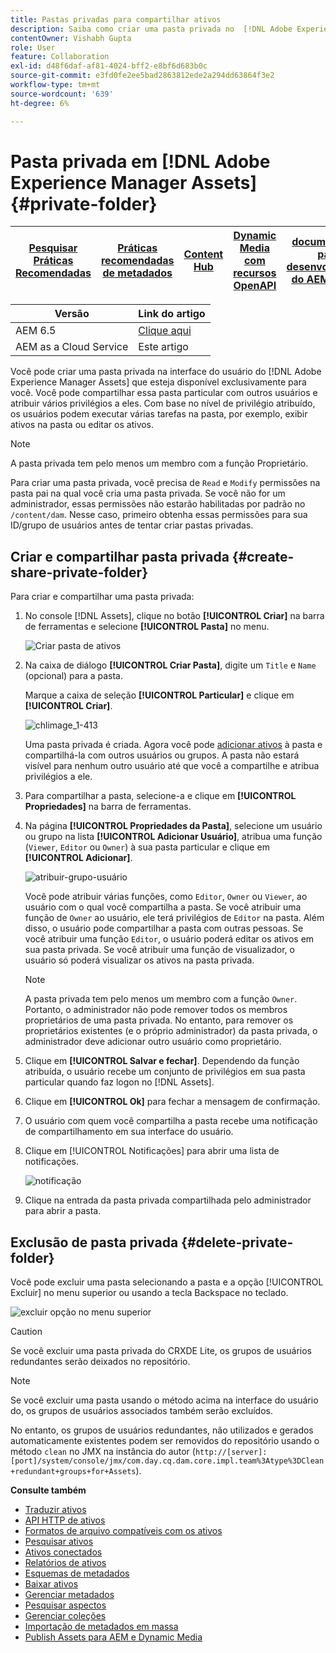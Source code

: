 ```yaml
---
title: Pastas privadas para compartilhar ativos
description: Saiba como criar uma pasta privada no  [!DNL Adobe Experience Manager Assets] , compartilhá-la com outros usuários e atribuir vários privilégios a eles.
contentOwner: Vishabh Gupta
role: User
feature: Collaboration
exl-id: d48f6daf-af81-4024-bff2-e8bf6d683b0c
source-git-commit: e3fd0fe2ee5bad2863812ede2a294dd63864f3e2
workflow-type: tm+mt
source-wordcount: '639'
ht-degree: 6%

---
```


# Pasta privada em [!DNL Adobe Experience Manager Assets] {#private-folder}

| [Pesquisar Práticas Recomendadas](/help/assets/search-best-practices.md) | [Práticas recomendadas de metadados](/help/assets/metadata-best-practices.md) | [Content Hub](/help/assets/product-overview.md) | [Dynamic Media com recursos OpenAPI](/help/assets/dynamic-media-open-apis-overview.md) | [documentação para desenvolvedores do AEM Assets](https://developer.adobe.com/experience-cloud/experience-manager-apis/) |
| ------------- | --------------------------- |---------|----|-----|

| Versão | Link do artigo |
| -------- | ---------------------------- |
| AEM 6.5 | [Clique aqui](https://experienceleague.adobe.com/docs/experience-manager-65/assets/managing/private-folder.html?lang=en) |
| AEM as a Cloud Service | Este artigo |

Você pode criar uma pasta privada na interface do usuário do [!DNL Adobe Experience Manager Assets] que esteja disponível exclusivamente para você. Você pode compartilhar essa pasta particular com outros usuários e atribuir vários privilégios a eles. Com base no nível de privilégio atribuído, os usuários podem executar várias tarefas na pasta, por exemplo, exibir ativos na pasta ou editar os ativos.

>[!NOTE]
>
>A pasta privada tem pelo menos um membro com a função Proprietário.
>
>Para criar uma pasta privada, você precisa de `Read` e `Modify` permissões na pasta pai na qual você cria uma pasta privada. Se você não for um administrador, essas permissões não estarão habilitadas por padrão no `/content/dam`. Nesse caso, primeiro obtenha essas permissões para sua ID/grupo de usuários antes de tentar criar pastas privadas.

## Criar e compartilhar pasta privada  {#create-share-private-folder}

Para criar e compartilhar uma pasta privada:

1. No console [!DNL Assets], clique no botão **[!UICONTROL Criar]** na barra de ferramentas e selecione **[!UICONTROL Pasta]** no menu.

   ![Criar pasta de ativos](assets/create-folder.png)

1. Na caixa de diálogo **[!UICONTROL Criar Pasta]**, digite um `Title` e `Name` (opcional) para a pasta.

   Marque a caixa de seleção **[!UICONTROL Particular]** e clique em **[!UICONTROL Criar]**.

   ![chlimage_1-413](assets/create-private-folder.png)

   Uma pasta privada é criada. Agora você pode [adicionar ativos](add-assets.md#upload-assets) à pasta e compartilhá-la com outros usuários ou grupos. A pasta não estará visível para nenhum outro usuário até que você a compartilhe e atribua privilégios a ele.

1. Para compartilhar a pasta, selecione-a e clique em **[!UICONTROL Propriedades]** na barra de ferramentas.

1. Na página **[!UICONTROL Propriedades da Pasta]**, selecione um usuário ou grupo na lista **[!UICONTROL Adicionar Usuário]**, atribua uma função (`Viewer`, `Editor` ou `Owner`) à sua pasta particular e clique em **[!UICONTROL Adicionar]**.

   ![atribuir-grupo-usuário](assets/assign-permissions-private-folder.png)

   Você pode atribuir várias funções, como `Editor`, `Owner` ou `Viewer`, ao usuário com o qual você compartilha a pasta. Se você atribuir uma função de `Owner` ao usuário, ele terá privilégios de `Editor` na pasta. Além disso, o usuário pode compartilhar a pasta com outras pessoas. Se você atribuir uma função `Editor`, o usuário poderá editar os ativos em sua pasta privada. Se você atribuir uma função de visualizador, o usuário só poderá visualizar os ativos na pasta privada.

   >[!NOTE]
   >
   >A pasta privada tem pelo menos um membro com a função `Owner`. Portanto, o administrador não pode remover todos os membros proprietários de uma pasta privada. No entanto, para remover os proprietários existentes (e o próprio administrador) da pasta privada, o administrador deve adicionar outro usuário como proprietário.

1. Clique em **[!UICONTROL Salvar e fechar]**. Dependendo da função atribuída, o usuário recebe um conjunto de privilégios em sua pasta particular quando faz logon no [!DNL Assets].
1. Clique em **[!UICONTROL Ok]** para fechar a mensagem de confirmação.
1. O usuário com quem você compartilha a pasta recebe uma notificação de compartilhamento em sua interface do usuário.

1. Clique em [!UICONTROL Notificações] para abrir uma lista de notificações.

   ![notificação](assets/notification-icon.png)

1. Clique na entrada da pasta privada compartilhada pelo administrador para abrir a pasta.

## Exclusão de pasta privada {#delete-private-folder}

Você pode excluir uma pasta selecionando a pasta e a opção [!UICONTROL Excluir] no menu superior ou usando a tecla Backspace no teclado.

![excluir opção no menu superior](assets/delete-option.png)

>[!CAUTION]
>
>Se você excluir uma pasta privada do CRXDE Lite, os grupos de usuários redundantes serão deixados no repositório.

>[!NOTE]
>
>Se você excluir uma pasta usando o método acima na interface do usuário do, os grupos de usuários associados também serão excluídos.
>
>No entanto, os grupos de usuários redundantes, não utilizados e gerados automaticamente existentes podem ser removidos do repositório usando o método `clean` no JMX na instância do autor (`http://[server]:[port]/system/console/jmx/com.day.cq.dam.core.impl.team%3Atype%3DClean+redundant+groups+for+Assets`).

**Consulte também**

* [Traduzir ativos](translate-assets.md)
* [API HTTP de ativos](mac-api-assets.md)
* [Formatos de arquivo compatíveis com os ativos](file-format-support.md)
* [Pesquisar ativos](search-assets.md)
* [Ativos conectados](use-assets-across-connected-assets-instances.md)
* [Relatórios de ativos](asset-reports.md)
* [Esquemas de metadados](metadata-schemas.md)
* [Baixar ativos](download-assets-from-aem.md)
* [Gerenciar metadados](manage-metadata.md)
* [Pesquisar aspectos](search-facets.md)
* [Gerenciar coleções](manage-collections.md)
* [Importação de metadados em massa](metadata-import-export.md)
* [Publish Assets para AEM e Dynamic Media](/help/assets/publish-assets-to-aem-and-dm.md)
